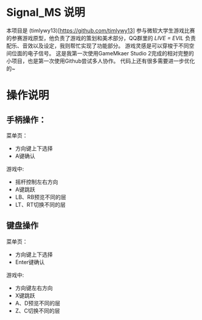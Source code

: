 # Signal_MS 说明

本项目是 (timlywy13)[https://github.com/timlywy13] 参与微软大学生游戏比赛的参赛游戏原型，他负责了游戏的策划和美术部分，QQ群里的 *LIVE = EVIL* 负责配乐、音效以及设定，我则帮忙实现了功能部分。
游戏灵感是可以穿梭于不同空间位面的电子信号。
这是我第一次使用GameMkaer Studio 2完成的相对完整的小项目，也是第一次使用Github尝试多人协作。
代码上还有很多需要进一步优化的~

# 操作说明
## 手柄操作：

菜单页：
* 方向键上下选择
* A键确认

游戏中:
* 摇杆控制左右方向
* A键跳跃
* LB、RB预览不同的层
* LT、RT切换不同的层

## 键盘操作

菜单页：
* 方向键上下选择
* Enter键确认

游戏中:
* 方向键左右方向
* X键跳跃
* A、D预览不同的层
* Z、C切换不同的层

